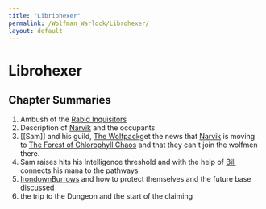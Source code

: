 ```yaml
---
title: "Libriohexer"
permalink: /Wolfman_Warlock/Librohexer/
layout: default
---
```

# Librohexer

## Chapter Summaries

1. Ambush of the [Rabid Inquisitors](../../_Characters/Rabid%20Inquisitors.md)
2. Description of [Narvik](../../_Atlas/Narvik.md) and the occupants 
3. [[Sam]] and his guild, [The Wolfpack](../../_Characters/The%20Wolfpack.md)get the news that [Narvik](../../_Atlas/Narvik.md) is moving to [The Forest of Chlorophyll Chaos](../../_Atlas/The%20Forest%20of%20Chlorophyll%20Chaos.md) and that they can't join the wolfmen there.
5. Sam raises hits his Intelligence threshold and with the help of [Bill](../../Bill.md) connects his mana to the pathways 
6. [IrondownBurrows](../../_Atlas/IrondownBurrows.md) and how to protect themselves and the future base discussed
7. the trip to the Dungeon and the start of the claiming
